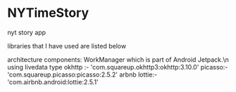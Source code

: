 # NYTimeStory
nyt story app

libraries that I have used are listed below

architecture components: WorkManager which is part of Android Jetpack.\n
using livedata type
okhttp :- 'com.squareup.okhttp3:okhttp:3.10.0'
picasso:- 'com.squareup.picasso:picasso:2.5.2'
arbnb lottie:- 'com.airbnb.android:lottie:2.5.1'
